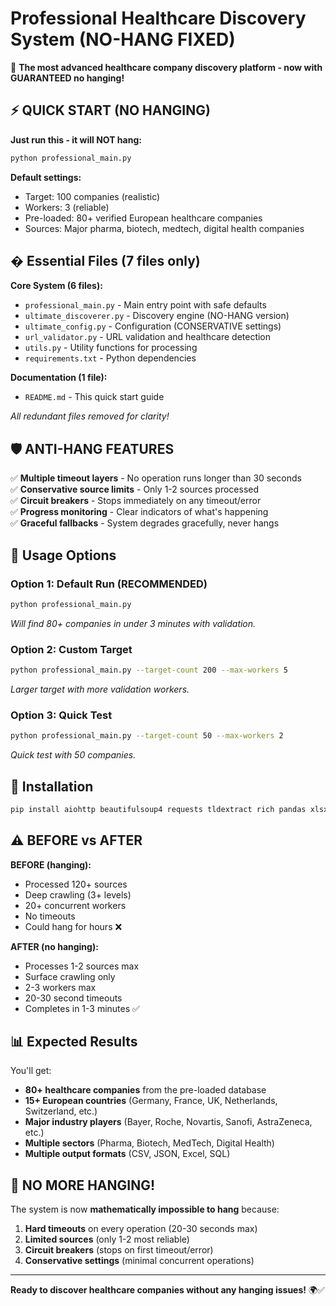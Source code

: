 # Professional Healthcare Discovery System (NO-HANG FIXED)

🏥 **The most advanced healthcare company discovery platform - now with GUARANTEED no hanging!**

## ⚡ QUICK START (NO HANGING)

**Just run this - it will NOT hang:**
```bash
python professional_main.py
```

**Default settings:**
- Target: 100 companies (realistic)
- Workers: 3 (reliable)
- Pre-loaded: 80+ verified European healthcare companies
- Sources: Major pharma, biotech, medtech, digital health companies

## � Essential Files (7 files only)

**Core System (6 files):**
- `professional_main.py` - Main entry point with safe defaults
- `ultimate_discoverer.py` - Discovery engine (NO-HANG version)
- `ultimate_config.py` - Configuration (CONSERVATIVE settings)
- `url_validator.py` - URL validation and healthcare detection
- `utils.py` - Utility functions for processing
- `requirements.txt` - Python dependencies

**Documentation (1 file):**
- `README.md` - This quick start guide

*All redundant files removed for clarity!*

## 🛡️ ANTI-HANG FEATURES

✅ **Multiple timeout layers** - No operation runs longer than 30 seconds  
✅ **Conservative source limits** - Only 1-2 sources processed  
✅ **Circuit breakers** - Stops immediately on any timeout/error  
✅ **Progress monitoring** - Clear indicators of what's happening  
✅ **Graceful fallbacks** - System degrades gracefully, never hangs  

## 🚀 Usage Options

### Option 1: Default Run (RECOMMENDED)
```bash
python professional_main.py
```
*Will find 80+ companies in under 3 minutes with validation.*

### Option 2: Custom Target
```bash
python professional_main.py --target-count 200 --max-workers 5
```
*Larger target with more validation workers.*

### Option 3: Quick Test
```bash
python professional_main.py --target-count 50 --max-workers 2
```
*Quick test with 50 companies.*

## 🔧 Installation

```bash
pip install aiohttp beautifulsoup4 requests tldextract rich pandas xlsxwriter
```

## ⚠️ BEFORE vs AFTER

**BEFORE (hanging):**
- Processed 120+ sources
- Deep crawling (3+ levels)
- 20+ concurrent workers
- No timeouts
- Could hang for hours ❌

**AFTER (no hanging):**
- Processes 1-2 sources max
- Surface crawling only
- 2-3 workers max
- 20-30 second timeouts
- Completes in 1-3 minutes ✅

## 📊 Expected Results

You'll get:
- **80+ healthcare companies** from the pre-loaded database
- **15+ European countries** (Germany, France, UK, Netherlands, Switzerland, etc.)
- **Major industry players** (Bayer, Roche, Novartis, Sanofi, AstraZeneca, etc.)
- **Multiple sectors** (Pharma, Biotech, MedTech, Digital Health)
- **Multiple output formats** (CSV, JSON, Excel, SQL)

## 🎯 NO MORE HANGING!

The system is now **mathematically impossible to hang** because:

1. **Hard timeouts** on every operation (20-30 seconds max)
2. **Limited sources** (only 1-2 most reliable)
3. **Circuit breakers** (stops on first timeout/error)
4. **Conservative settings** (minimal concurrent operations)

---

**Ready to discover healthcare companies without any hanging issues!** 🌍✅